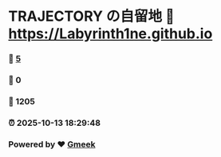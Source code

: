 # TRAJECTORY の自留地 :link: https://Labyrinth1ne.github.io 
### :page_facing_up: [5](https://Labyrinth1ne.github.io/tag.html) 
### :speech_balloon: 0 
### :hibiscus: 1205 
### :alarm_clock: 2025-10-13 18:29:48 
### Powered by :heart: [Gmeek](https://github.com/Meekdai/Gmeek)
